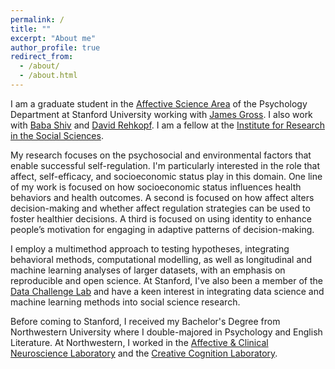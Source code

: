 ```yaml
---
permalink: /
title: ""
excerpt: "About me"
author_profile: true
redirect_from: 
  - /about/
  - /about.html
---
```


I am a graduate student in the [Affective Science Area](https://psychology.stanford.edu/research/department-areas/affective-science) of the Psychology Department at Stanford University working with [James Gross](https://spl.stanford.edu/james-gross-phd-0). I also work with [Baba Shiv](https://www.gsb.stanford.edu/faculty-research/faculty/baba-shiv) and [David Rehkopf](https://profiles.stanford.edu/david-rehkopf). I am a fellow at the [Institute for Research in the Social Sciences](https://iriss.stanford.edu/).

My research focuses on the psychosocial and environmental factors that enable successful self-regulation. I'm particularly interested in the role that affect, self-efficacy, and socioeconomic status play in this domain. One line of my work is focused on how socioeconomic status influences health behaviors and health outcomes. A second is focused on how affect alters decision-making and whether affect regulation strategies can be used to foster healthier decisions. A third is focused on using identity to enhance people’s motivation for engaging in adaptive patterns of decision-making. 

I employ a multimethod approach to testing hypotheses, integrating behavioral methods, computational modelling, as well as longitudinal and machine learning analyses of larger datasets, with an emphasis on reproducible and open science. At Stanford, I've also been a member of the [Data Challenge Lab](https://datalab.stanford.edu/challenge-lab) and have a keen interest in integrating data science and machine learning methods into social science research.

Before coming to Stanford, I received my Bachelor's Degree from Northwestern University where I double-majored in Psychology and English Literature. At Northwestern, I worked in the [Affective & Clinical Neuroscience Laboratory](https://acnlnorthwestern.com/) and the [Creative Cognition Laboratory](https://sites.northwestern.edu/markbeemanlab/).
